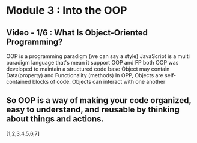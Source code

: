 # Module 3 : Into the OOP

## Video - 1/6 : What Is Object-Oriented Programming?

OOP is a programming paradigm (we can say a style)
JavaScript is a multi paradigm language that's mean it support OOP and FP both
OOP was developed to maintain a structured code base
Object may contain Data(property) and Functionality (methods)
In OPP, Objects are self-contained blocks of code.
Objects can interact with one another

## So OOP is a way of making your code organized, easy to understand, and reusable by thinking about things and actions.


[1,2,3,4,5,6,7]